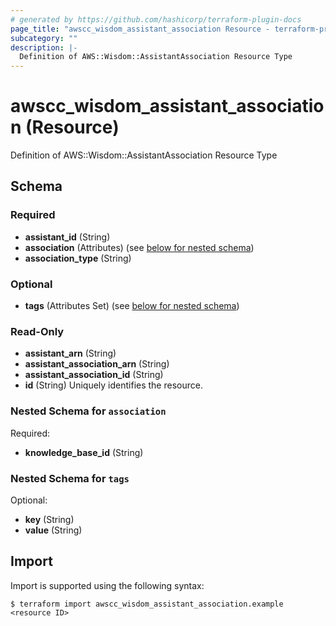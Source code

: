 ```yaml
---
# generated by https://github.com/hashicorp/terraform-plugin-docs
page_title: "awscc_wisdom_assistant_association Resource - terraform-provider-awscc"
subcategory: ""
description: |-
  Definition of AWS::Wisdom::AssistantAssociation Resource Type
---
```


# awscc_wisdom_assistant_association (Resource)

Definition of AWS::Wisdom::AssistantAssociation Resource Type



<!-- schema generated by tfplugindocs -->
## Schema

### Required

- **assistant_id** (String)
- **association** (Attributes) (see [below for nested schema](#nestedatt--association))
- **association_type** (String)

### Optional

- **tags** (Attributes Set) (see [below for nested schema](#nestedatt--tags))

### Read-Only

- **assistant_arn** (String)
- **assistant_association_arn** (String)
- **assistant_association_id** (String)
- **id** (String) Uniquely identifies the resource.

<a id="nestedatt--association"></a>
### Nested Schema for `association`

Required:

- **knowledge_base_id** (String)


<a id="nestedatt--tags"></a>
### Nested Schema for `tags`

Optional:

- **key** (String)
- **value** (String)

## Import

Import is supported using the following syntax:

```shell
$ terraform import awscc_wisdom_assistant_association.example <resource ID>
```
